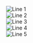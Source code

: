 <!-- Animation de texte ligne par ligne -->
<p align="left">
  <img src="https://readme-typing-svg.demolab.com?font=Fira+Code&size=22&duration=3000&pause=1000&color=F97316&width=1000&height=40&lines=%F0%9F%91%8B+Hi%2C+I%E2%80%99m+%40CIsmaelJunior" alt="Line 1" />
  <br/>
  <img src="https://readme-typing-svg.demolab.com?font=Fira+Code&size=22&duration=3000&pause=1000&color=3B82F6&width=1000&height=40&lines=%F0%9F%91%80+Interested+in+Laravel%2C+Xamarin%2C+ASP.NET+Core%2C+Python..." alt="Line 2" />
  <br/>
  <img src="https://readme-typing-svg.demolab.com?font=Fira+Code&size=22&duration=3000&pause=1000&color=10B981&width=1000&height=40&lines=%F0%9F%8C%B1+Flutter+Developer" alt="Line 3" />
  <br/>
  <img src="https://readme-typing-svg.demolab.com?font=Fira+Code&size=22&duration=3000&pause=1000&color=8B5CF6&width=1000&height=40&lines=%F0%9F%92%9E+Looking+to+collaborate+on+cross-platform+apps" alt="Line 4" />
  <br/>
  <img src="https://readme-typing-svg.demolab.com?font=Fira+Code&size=22&duration=3000&pause=1000&color=EF4444&width=1000&height=40&lines=%F0%9F%93%AB+Contact+me+on+ismaeltraore.com" alt="Line 5" />
</p>
